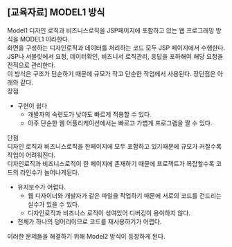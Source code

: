 ## [교육자료] MODEL1 방식  

Model1
디자인 로직과 비즈니스로직을 JSP페이지에 포함하고 있는 웹 프로그래밍 방식을 MODEL1 이라한다.  
화면을 구성하는 디자인로직과 데이터를 처리하는 코드 모두 JSP 페이지에서 수행한다.  
JSP나 서블릿에서 요청, 데이터확인, 비즈니서 로직관리, 응답을 포하해여 해당 요청을 전적으로 관리한다.  
이 방식은 구조가 단순하기 때문에 규모가 작고 단순한 작업에서 사용된다. 장단점은 아래와 같다.  
장점  
* 구현이 쉽다  
    * 개발자의 숙련도가 낮아도 빠르게 적용할 수 있다.  
    * 아주 단순한 웹 어플리케이션에서는 빠르고 가볍게 프로그램을 짤 수 있다.  

단점  
디자인 로직과 비즈니스로직을 한페이지에 모두 포함하고 있기때문에 규모가 커질수록 작업이 어려워진다.  
디자인로직과 비즈니스로직이 한 페이지에 존재하기 때문에 프로젝트가 복잡할수록 코드의 라인수가 늘어나게된다.  
* 유지보수가 어렵다.  
    * 웹 디자이너와 개발자가 같은 파일을 작업하기 때문에 서로의 코드를 건드리는 실수가 있을 수 있다.  
    * 디자인로직과 비즈니스 로직이 섞여있어 디버깅이 용이하지 않다.  
* 전체가 하나의 덩어리이므로 코드를 재사용하기가 어렵다.  

이러한 문제들을 해결하기 위해 Model2 방식이 등장하게 된다.  


 
